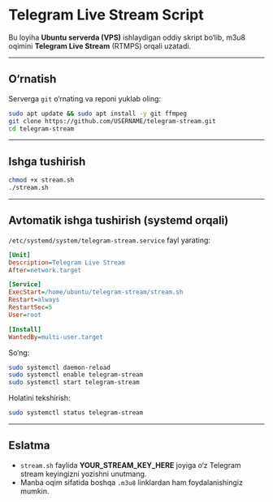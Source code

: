 # Telegram Live Stream Script

Bu loyiha **Ubuntu serverda (VPS)** ishlaydigan oddiy skript bo‘lib, 
m3u8 oqimini **Telegram Live Stream** (RTMPS) orqali uzatadi.

---

## O‘rnatish
Serverga `git` o‘rnating va reponi yuklab oling:

```bash
sudo apt update && sudo apt install -y git ffmpeg
git clone https://github.com/USERNAME/telegram-stream.git
cd telegram-stream
```

---

## Ishga tushirish
```bash
chmod +x stream.sh
./stream.sh
```

---

## Avtomatik ishga tushirish (systemd orqali)
`/etc/systemd/system/telegram-stream.service` fayl yarating:

```ini
[Unit]
Description=Telegram Live Stream
After=network.target

[Service]
ExecStart=/home/ubuntu/telegram-stream/stream.sh
Restart=always
RestartSec=5
User=root

[Install]
WantedBy=multi-user.target
```

So‘ng:

```bash
sudo systemctl daemon-reload
sudo systemctl enable telegram-stream
sudo systemctl start telegram-stream
```

Holatini tekshirish:
```bash
sudo systemctl status telegram-stream
```

---

## Eslatma
- `stream.sh` faylida **YOUR_STREAM_KEY_HERE** joyiga o‘z Telegram stream keyingizni yozishni unutmang.
- Manba oqim sifatida boshqa `.m3u8` linklardan ham foydalanishingiz mumkin.
